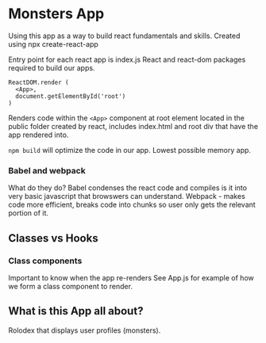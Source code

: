 # Monsters App

Using this app as a way to build react fundamentals and skills.
Created using npx create-react-app

Entry point for each react app is index.js
React and react-dom packages required to build our apps.

```
ReactDOM.render (
  <App>,
  document.getElementById('root')
)
```

Renders code within the `<App>` component at root element located in the public folder created by react, includes index.html and root div that have the app rendered into.

`npm build` will optimize the code in our app. Lowest possible memory app.

### Babel and webpack

What do they do?
Babel condenses the react code and compiles is it into very basic javascript that browswers can understand.
Webpack - makes code more efficient, breaks code into chunks so user only gets the relevant portion of it.

## Classes vs Hooks

### Class components

Important to know when the app re-renders
See App.js for example of how we form a class component to render.

## What is this App all about?

Rolodex that displays user profiles (monsters).

